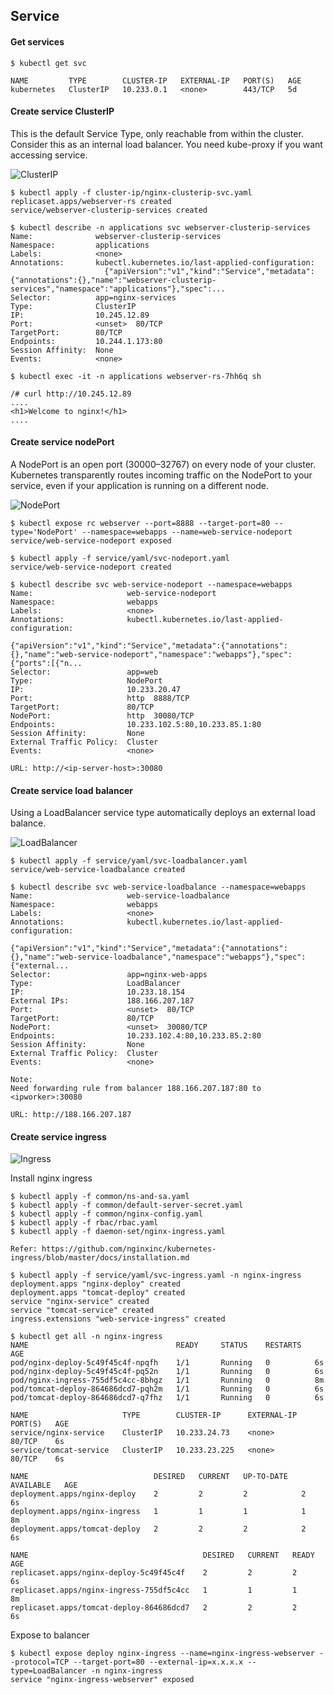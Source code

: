 ## Service ##

#### Get services ####
~~~~
$ kubectl get svc

NAME         TYPE        CLUSTER-IP   EXTERNAL-IP   PORT(S)   AGE
kubernetes   ClusterIP   10.233.0.1   <none>        443/TCP   5d
~~~~


#### Create service ClusterIP ####
This is the default Service Type, only reachable from within the cluster. Consider this as an internal load balancer.
You need kube-proxy if you want accessing service.

![ClusterIP](https://1.bp.blogspot.com/-dXszbTZ3eB4/XL6o8epTy9I/AAAAAAAADPg/BLo1uJtzY_MPcL6YhWg426MRU05sjQx8QCLcBGAs/s1600/clusterip.jpeg)

~~~~
$ kubectl apply -f cluster-ip/nginx-clusterip-svc.yaml
replicaset.apps/webserver-rs created
service/webserver-clusterip-services created
~~~~

~~~~
$ kubectl describe -n applications svc webserver-clusterip-services
Name:              webserver-clusterip-services
Namespace:         applications
Labels:            <none>
Annotations:       kubectl.kubernetes.io/last-applied-configuration:
                     {"apiVersion":"v1","kind":"Service","metadata":{"annotations":{},"name":"webserver-clusterip-services","namespace":"applications"},"spec":...
Selector:          app=nginx-services
Type:              ClusterIP
IP:                10.245.12.89
Port:              <unset>  80/TCP
TargetPort:        80/TCP
Endpoints:         10.244.1.173:80
Session Affinity:  None
Events:            <none>
~~~~

~~~~
$ kubectl exec -it -n applications webserver-rs-7hh6q sh

/# curl http://10.245.12.89
....
<h1>Welcome to nginx!</h1>
....
~~~~

#### Create service nodePort ####
A NodePort is an open port (30000–32767) on every node of your cluster. Kubernetes transparently routes incoming traffic on the NodePort to your service, even if your application is running on a different node.

![NodePort](https://1.bp.blogspot.com/-iOoMWu1gJgw/XL6o8jtoK9I/AAAAAAAADPk/pL8zlEZ1dT0PolPUipPF-sbpF3FS2QW5QCLcBGAs/s1600/nodeport.jpeg)

~~~~
$ kubectl expose rc webserver --port=8888 --target-port=80 --type='NodePort' --namespace=webapps --name=web-service-nodeport
service/web-service-nodeport exposed
~~~~
~~~~
$ kubectl apply -f service/yaml/svc-nodeport.yaml
service/web-service-nodeport created

$ kubectl describe svc web-service-nodeport --namespace=webapps
Name:                     web-service-nodeport
Namespace:                webapps
Labels:                   <none>
Annotations:              kubectl.kubernetes.io/last-applied-configuration:
                            {"apiVersion":"v1","kind":"Service","metadata":{"annotations":{},"name":"web-service-nodeport","namespace":"webapps"},"spec":{"ports":[{"n...
Selector:                 app=web
Type:                     NodePort
IP:                       10.233.20.47
Port:                     http  8888/TCP
TargetPort:               80/TCP
NodePort:                 http  30080/TCP
Endpoints:                10.233.102.5:80,10.233.85.1:80
Session Affinity:         None
External Traffic Policy:  Cluster
Events:                   <none>

URL: http://<ip-server-host>:30080
~~~~


#### Create service load balancer ####
Using a LoadBalancer service type automatically deploys an external load balance.

![LoadBalancer](https://4.bp.blogspot.com/-gMlVttdhnlE/XL6o8fLZAvI/AAAAAAAADPc/hhOYR4BYM-cuz7nfO1W0q3grHPYXO6RMwCLcBGAs/s1600/lb.jpeg)

~~~~
$ kubectl apply -f service/yaml/svc-loadbalancer.yaml
service/web-service-loadbalance created

$ kubectl describe svc web-service-loadbalance --namespace=webapps
Name:                     web-service-loadbalance
Namespace:                webapps
Labels:                   <none>
Annotations:              kubectl.kubernetes.io/last-applied-configuration:
                            {"apiVersion":"v1","kind":"Service","metadata":{"annotations":{},"name":"web-service-loadbalance","namespace":"webapps"},"spec":{"external...
Selector:                 app=nginx-web-apps
Type:                     LoadBalancer
IP:                       10.233.18.154
External IPs:             188.166.207.187
Port:                     <unset>  80/TCP
TargetPort:               80/TCP
NodePort:                 <unset>  30080/TCP
Endpoints:                10.233.102.4:80,10.233.85.2:80
Session Affinity:         None
External Traffic Policy:  Cluster
Events:                   <none>

Note:
Need forwarding rule from balancer 188.166.207.187:80 to <ipworker>:30080

URL: http://188.166.207.187
~~~~

#### Create service ingress ####

![Ingress](https://4.bp.blogspot.com/-2ToTggM7hm4/XL6o9WJ-2QI/AAAAAAAADPw/St12QMgoT8o3kwATpMLUAqQJl3Em0L-ggCEwYBhgL/s1600/nodeport.png)

Install nginx ingress
~~~~
$ kubectl apply -f common/ns-and-sa.yaml
$ kubectl apply -f common/default-server-secret.yaml
$ kubectl apply -f common/nginx-config.yaml
$ kubectl apply -f rbac/rbac.yaml
$ kubectl apply -f daemon-set/nginx-ingress.yaml

Refer: https://github.com/nginxinc/kubernetes-ingress/blob/master/docs/installation.md
~~~~
~~~~
$ kubectl apply -f service/yaml/svc-ingress.yaml -n nginx-ingress
deployment.apps "nginx-deploy" created
deployment.apps "tomcat-deploy" created
service "nginx-service" created
service "tomcat-service" created
ingress.extensions "web-service-ingress" created
~~~~
~~~~
$ kubectl get all -n nginx-ingress
NAME                                 READY     STATUS    RESTARTS   AGE
pod/nginx-deploy-5c49f45c4f-npqfh    1/1       Running   0          6s
pod/nginx-deploy-5c49f45c4f-pq52n    1/1       Running   0          6s
pod/nginx-ingress-755df5c4cc-8bhgz   1/1       Running   0          8m
pod/tomcat-deploy-864686dcd7-pqh2m   1/1       Running   0          6s
pod/tomcat-deploy-864686dcd7-q7fhz   1/1       Running   0          6s

NAME                     TYPE        CLUSTER-IP      EXTERNAL-IP   PORT(S)   AGE
service/nginx-service    ClusterIP   10.233.24.73    <none>        80/TCP    6s
service/tomcat-service   ClusterIP   10.233.23.225   <none>        80/TCP    6s

NAME                            DESIRED   CURRENT   UP-TO-DATE   AVAILABLE   AGE
deployment.apps/nginx-deploy    2         2         2            2           6s
deployment.apps/nginx-ingress   1         1         1            1           8m
deployment.apps/tomcat-deploy   2         2         2            2           6s

NAME                                       DESIRED   CURRENT   READY     AGE
replicaset.apps/nginx-deploy-5c49f45c4f    2         2         2         6s
replicaset.apps/nginx-ingress-755df5c4cc   1         1         1         8m
replicaset.apps/tomcat-deploy-864686dcd7   2         2         2         6s
~~~~

Expose to balancer
~~~~
$ kubectl expose deploy nginx-ingress --name=nginx-ingress-webserver --protocol=TCP --target-port=80 --external-ip=x.x.x.x --type=LoadBalancer -n nginx-ingress
service "nginx-ingress-webserver" exposed
~~~~